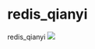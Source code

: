 # redis_qianyi
redis_qianyi
![](http://d.pcs.baidu.com/thumbnail/fefaf544779617f077c3b6a243140445?fid=4228050894-250528-801827708068564&time=1432130400&sign=FDTAER-DCb740ccc5511e5e8fedcff06b081203-bhHD%2BSl4rFINEFqHRCWW%2BRqW%2BYo%3D&rt=sh&expires=2h&r=261422130&sharesign=unknown&size=c710_u500&quality=100)

